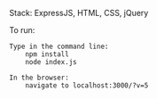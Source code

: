 Stack: 
    ExpressJS,
    HTML, 
    CSS, 
    jQuery 

To run: 

    Type in the command line:
        npm install
        node index.js

    In the browser: 
        navigate to localhost:3000/?v=5





